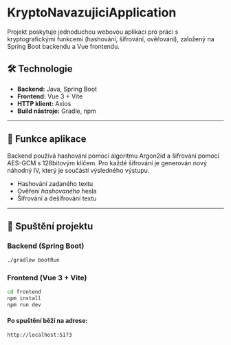 # KryptoNavazujiciApplication

Projekt poskytuje jednoduchou webovou aplikaci pro práci s kryptografickými funkcemi (hashování, šifrování, ověřování), založený na Spring Boot backendu a Vue frontendu.

## 🛠 Technologie

- **Backend:** Java, Spring Boot
- **Frontend:** Vue 3 + Vite
- **HTTP klient:** Axios
- **Build nástroje:** Gradle, npm

---

## 🧪 Funkce aplikace

Backend používá hashování pomocí algoritmu Argon2id a šifrování pomocí AES-GCM s 128bitovým klíčem. Pro každé šifrování je generován nový náhodný IV, který je součástí výsledného výstupu.

- Hashování zadaného textu
- Ověření *hashovaného* hesla
- Šifrování a dešifrování textu

---

## 🚀 Spuštění projektu

### Backend (Spring Boot)

```bash
./gradlew bootRun
```

### Frontend (Vue 3 + Vite)

```bash
cd frontend
npm install
npm run dev
```

#### Po spuštění běží na adrese:
```
http://localhost:5173
```